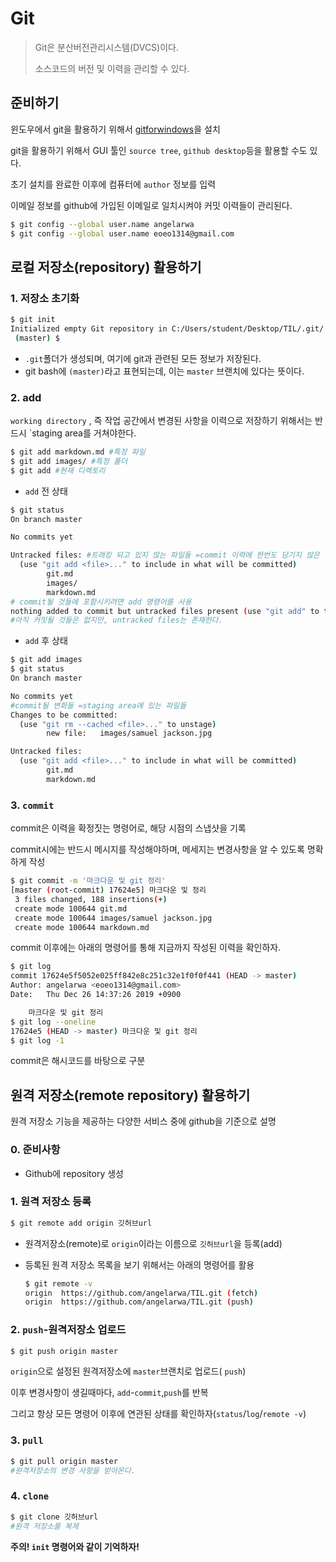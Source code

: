 # Git

> Git은 분산버전관리시스템(DVCS)이다.
>
> 소스코드의 버전 및 이력을 관리할 수 있다.

## 준비하기

윈도우에서 git을 활용하기 위해서 [gitforwindows](https://gitforwindows.org/)을 설치

git을 활용하기 위해서 GUI 툴인 `source tree`, `github desktop`등을 활용할 수도 있다.

초기 설치를 완료한 이후에 컴퓨터에 `author` 정보를 입력

이메일 정보를 github에 가입된 이메일로 일치시켜야 커밋 이력들이 관리된다.

```bash
$ git config --global user.name angelarwa
$ git config --global user.name eoeo1314@gmail.com
```

## 로컬 저장소(repository) 활용하기

### 1. 저장소 초기화

```bash
$ git init
Initialized empty Git repository in C:/Users/student/Desktop/TIL/.git/
 (master) $
```

* `.git`폴더가 생성되며, 여기에 git과 관련된 모든 정보가 저장된다.
* git bash에 `(master)`라고 표현되는데, 이는 `master` 브랜치에 있다는 뜻이다.

### 2. add

`working directory` , 즉 작업 공간에서 변경된 사항을 이력으로 저장하기 위해서는 반드시 `staging area를 거쳐야한다.

```bash
$ git add markdown.md #특정 파일
$ git add images/ #특정 폴더
$ git add #현재 디렉토리
```

* `add` 전 상태

```bash
$ git status
On branch master

No commits yet

Untracked files: #트래킹 되고 있지 않는 파일들 =commit 이력에 한번도 담기지 않은 파일들
  (use "git add <file>..." to include in what will be committed)
        git.md
        images/
        markdown.md
# commit될 것들에 포함시키려면 add 명령어를 사용
nothing added to commit but untracked files present (use "git add" to track)
#아직 커밋될 것들은 없지만, untracked files는 존재한다.
```

* `add` 후 상태 

```bash
$ git add images
$ git status
On branch master

No commits yet
#commit될 변화들 =staging area에 있는 파일들
Changes to be committed:
  (use "git rm --cached <file>..." to unstage)
        new file:   images/samuel jackson.jpg

Untracked files:
  (use "git add <file>..." to include in what will be committed)
        git.md
        markdown.md
```

### 3. `commit`

commit은 이력을 확정짓는 명령어로, 해당 시점의 스냅샷을 기록

commit시에는 반드시 메시지를 작성해야하며, 메세지는 변경사항을 알 수 있도록 명확하게 작성

```bash
$ git commit -m '마크다운 및 git 정리'
[master (root-commit) 17624e5] 마크다운 및 정리
 3 files changed, 188 insertions(+)
 create mode 100644 git.md
 create mode 100644 images/samuel jackson.jpg
 create mode 100644 markdown.md
```

commit 이후에는 아래의 명령어를 통해 지금까지 작성된 이력을 확인하자.

```bash
$ git log
commit 17624e5f5052e025ff842e8c251c32e1f0f0f441 (HEAD -> master)
Author: angelarwa <eoeo1314@gmail.com>
Date:   Thu Dec 26 14:37:26 2019 +0900

    마크다운 및 git 정리
$ git log --oneline
17624e5 (HEAD -> master) 마크다운 및 git 정리
$ git log -1
```

commit은 해시코드를 바탕으로 구분



## 원격 저장소(remote repository) 활용하기

원격 저장소 기능을 제공하는 다양한 서비스 중에 github을 기준으로 설명

### 0. 준비사항

* Github에 repository 생성

### 1. 원격 저장소 등록

```bash
$ git remote add origin 깃허브url
```

* 원격저장소(remote)로 `origin`이라는 이름으로 `깃허브url`을 등록(add)

* 등록된 원격 저장소 목록을 보기 위해서는 아래의 명령어를 활용

  ```bash
  $ git remote -v
  origin  https://github.com/angelarwa/TIL.git (fetch)
  origin  https://github.com/angelarwa/TIL.git (push)
  ```

### 2. `push`-원격저장소 업로드

```bash
$ git push origin master
```

`origin`으로 설정된 원격저장소에 `master`브랜치로 업로드( `push`)

이후 변경사항이 생길때마다, `add`-`commit`,`push`를 반복

그리고 항상 모든 명령어 이후에 연관된 상태를 확인하자(`status`/`log`/`remote -v`)

### 3. `pull`

```bash
$ git pull origin master
#원격저장소의 변경 사항을 받아온다.
```

### 4. `clone`

```bash
$ git clone 깃허브url
#원격 저장소를 복제
```

**주의! `init` 명령어와 같이 기억하자!**

